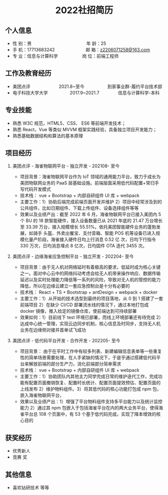 <!--
 * @Author: zhuziqiang z2206071258@163.com
 * @Date: 2022-09-14 20:44:55
 * @LastEditors: zhuziqiang z2206071258@163.com
 * @LastEditTime: 2022-09-15 00:11:24
-->
 <center>
     <h1>2022社招简历</h1>
 </center>

## 个人信息

- 性 别：男&emsp;&emsp;&emsp;&emsp;&emsp;&emsp;&emsp;&emsp;&emsp;&emsp;&emsp;&emsp;&ensp;年 龄：25
- 手 机：17713683242 &emsp;&emsp;&emsp;&emsp;&emsp;&emsp;&ensp; 邮 箱：z2206071258@163.com
- 专 业：信息与计算科学 &emsp;&emsp;&emsp;&emsp;&emsp; 岗 位：前端工程师

## 工作及教育经历

- 美团点评&emsp;&emsp;&emsp;&emsp;&emsp;&emsp;&ensp;2021.8~至今&emsp;&emsp;&emsp;&emsp;&emsp; 到家事业群-履约平台技术部
- 电子科技大学大学&emsp;&emsp;&emsp;&emsp;&emsp;2017.9~2021.7&emsp;&emsp;&emsp;&emsp; 信息与计算科学-本科

## 专业技能

- 熟悉 W3C 规范，HTML5、CSS、 ES6 等前端开发技术；
- 熟悉 React，Vue 等类似 MVVM 框架实践经验，具备独立项目开发能力；
- 熟悉基础数据结构和算法的基本原理

## 项目经历

1. 美团点评 - 海雀物联网平台 - 独立开发 - 202108- 至今

   - 项目背景：海雀物联网平台作为 IoT 领域的通用能力平台，致力于成长为美团物联网业务的 PaaS 层基础设施。前端层面采用低代码配置+常归手写代码开发模式
   - 技术栈： vue + Bootstrap + 内部自研组件 UI 库 + webpack
   - 主要工作：1）协助后端完成前端页面开发并维护 2）项目中经常涉及到的公共组件，比如日期组件、下载上传组件、设备选择组件等等
   - 效果以及业绩产出：截至 2022 年 6 月，海雀物联网平台已接入美团内 5 个 BU 的 18 款智能硬件，接入设备数量已从 2021 年底的 21.47 万台增长至 33.39 万台，接入规模增长 55.51%。依托美团智能硬件业务的蓬勃发展，如骑手 头盔、外卖出餐宝、支付音箱、智能 POS 机等设备已进入规模化量产阶段，海雀接入硬件日均上行消息 0.52 亿 次，日均下行指令 330 万次，日均消息埋点 8 亿次，日均固件 OTA 迭代 3455 次。

2. 美团点评 - 边缘海雀应急控制平台 - 独立开发 - 202204- 至今

   - 项目背景：由于无人机对网络延时有着极高的要求，低延时成为核心关键之一。面对中心云中的网络抖动考虑会给无人机带来操作响应、数据传输延迟以及实时处理能力降低等一系列的风险，导致对无人机的管控的能力降低，所以在边缘云建立一套应急控制台是十分有必要的
   - 技术栈： React + TS + Bootstrap + antDesign + webpack + docker
   - 主要工作：1）从开始的技术选型到最终的项目落地，从 0 到 1 搭建了一套前端项目 2）在缺少 CI/CD 部署流水线的情况下，通过本地打包成 docker 镜像，推入给定的镜像仓库，使前端达到可持续部署
   - 效果如何：1）目前线下 test 环境已部署，而线上环境部署还有待完成 2）达成中心统一管理，实现云边同步机制，核心信息及时同步，支持无人机业务在边缘侧对接并首单试飞成功

3. 美团点评 - 低代码平台开发 - 合作开发 - 202205- 至今
   - 项目背景： 由于在平时工作中有较多列表、新建编辑信息表单等一些重复性的简单场景需要处理，在人手紧缺的情况下，于是乎通过搭建低代码平台来解放前端的部分生产力，消化前端部分简单需求
   - 技术栈： vue + Bootstrap + 内部自研组件 UI 库 + webpack
   - 主要工作：1）协助团队内其他主力同学完成日常的维护迭代工作，完成功能有配置页面撤销恢复、配置时长统计、配置页面提效预估、配置页面的上线发布 2）维护物料组件。3）将其低代码的核心功能打包成 npm 包，嵌入海雀物联网平台，
   - 效果以及业绩产出：1）增强了平台物料组件支持多平台能力以及统计监控能力 2）通过其 npm 包嵌入于包括海雀平台在内的两大业务平台，使得海雀平台总 108 个页面中，有 53 个基于低代码完成，实现了降本增效的核心目的

## 获奖经历

- 优秀新人
- 竞赛 奖

## 其他信息

- 喜欢钻研技术 等等
